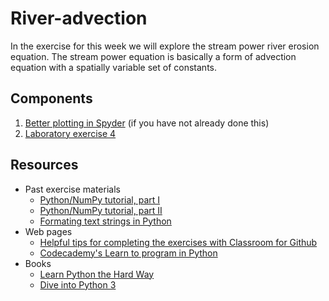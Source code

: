 # River-advection
In the exercise for this week we will explore the stream power river erosion equation. The stream power equation is basically a form of advection equation with a spatially variable set of constants.

## Components
1. [Better plotting in Spyder](https://github.com/Intro-Quantitative-Geology/Hillslope-diffusion/blob/master/Fixing-Spyder.md) (if you have not already done this)
2. [Laboratory exercise 4](https://github.com/Intro-Quantitative-Geology/Lab-exercise-4)

## Resources
- Past exercise materials
  - [Python/NumPy tutorial, part I](https://github.com/Intro-Quantitative-Geology/Python-and-NumPy-I)
  - [Python/NumPy tutorial, part II](https://github.com/Intro-Quantitative-Geology/Python-and-NumPy-II)
  - [Formating text strings in Python](https://github.com/Intro-Quantitative-Geology/Hillslope-diffusion/blob/master/Format-Python-strings.md)
- Web pages
  - [Helpful tips for completing the exercises with Classroom for Github](https://github.com/Intro-Quantitative-Geology/Python-and-NumPy-II/blob/master/Lesson/Classroom.md)
  - [Codecademy's Learn to program in Python](https://www.codecademy.com/learn/python)
- Books
  - [Learn Python the Hard Way](http://learnpythonthehardway.org/book/)
  - [Dive into Python 3](http://www.diveinto.org/python3/)
